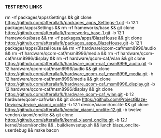 #### TEST REPO LINKS ###
rm -rf packages/apps/Settings && git clone https://github.com/afterallafk/packages_apps_Settings-1.git -b 12.1 packages/apps/Settings && rm -rf frameworks/base && git clone https://github.com/afterallafk/frameworks_base-1.git -b 12.1 frameworks/base && rm -rf packages/apps/BlazeHouse && git clone https://github.com/afterallafk/packages_apps_BlazeHouse.git -b 12.1 packages/apps/BlazeHouse && rm -rf hardware/qcom-caf/msm8996/audio && rm -rf hardware/qcom-caf/msm8996/media && rm -rf hardware/qcom-caf/msm8996/display && rm -rf hardware/qcom-caf/wlan && git clone https://github.com/afterallafk/hardware_qcom-caf_msm8996_audio.git -b 12 hardware/qcom-caf/msm8996/audio && git clone https://github.com/afterallafk/hardware_qcom-caf_msm8996_media.git -b 12 hardware/qcom-caf/msm8996/media && git clone https://github.com/afterallafk/hardware_qcom-caf_msm8996_display.git -b 12 hardware/qcom-caf/msm8996/display && git clone https://github.com/afterallafk/hardware_qcom-caf_wlan.git -b 12 hardware/qcom-caf/wlan && git clone https://github.com/ProjectBlaze-Devices/device_xiaomi_onclite -b 12.1 device/xiaomi/onclite && git clone https://github.com/afterallafk/vendor_xiaomi_onclite-12.git -b twelve vendor/xiaomi/onclite && git clone https://github.com/afterallafk/kernel_xiaomi_onclite.git -b 12.1 kernel/xiaomi/onclite && . build/envsetup.sh && lunch blaze_onclite-userdebug && make bacon
